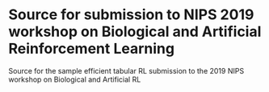 # Source for submission to NIPS 2019 workshop on Biological and Artificial Reinforcement Learning
Source for the sample efficient tabular RL submission to the 2019 NIPS workshop on Biological and Artificial RL
